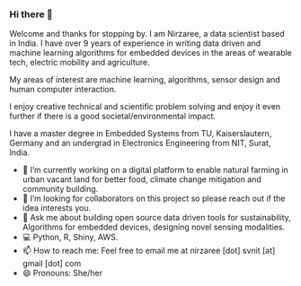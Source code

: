 ### Hi there 👋

Welcome and thanks for stopping by. I am Nirzaree, a data scientist based in India. I have over 9 years of experience in writing data driven and machine learning algorithms for embedded devices in the areas of wearable tech, electric mobility and agriculture. 

My areas of interest are machine learning, algorithms, sensor design and human computer interaction. 

I enjoy creative technical and scientific problem solving and enjoy it even further if there is a good societal/environmental impact. 

I have a master degree in Embedded Systems from TU, Kaiserslautern, Germany and an undergrad in Electronics Engineering from NIT, Surat, India. 

- 🔭 I’m currently working on a digital platform to enable natural farming in urban vacant land for better food, climate change mitigation and community building.
- 👯 I’m looking for collaborators on this project so please reach out if the idea interests you.
- 💬 Ask me about building open source data driven tools for sustainability, Algorithms for embedded devices, designing novel sensing modalities.
- 💻 Python, R, Shiny, AWS. 
- 📫 How to reach me: Feel free to email me at nirzaree [dot] svnit [at] gmail [dot] com
- 😄 Pronouns: She/her


<!--
**Nirzaree/Nirzaree** is a ✨ _special_ ✨ repository because its `README.md` (this file) appears on your GitHub profile.

Here are some ideas to get you started:

- 🔭 I’m currently working on ...
- 🌱 I’m currently learning ...
- 👯 I’m looking to collaborate on ...
- 🤔 I’m looking for help with ...
- 💬 Ask me about ...
- 📫 How to reach me: ...
- 😄 Pronouns: ...
- ⚡ Fun fact: ...
-->
